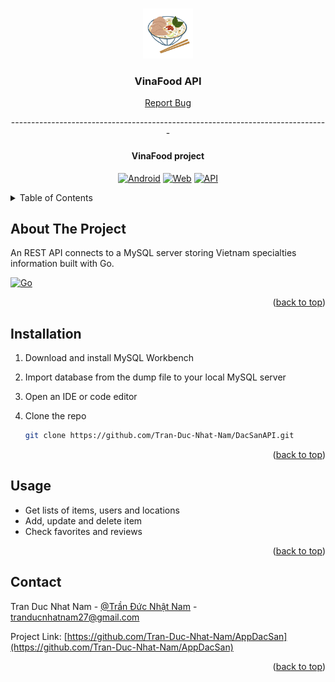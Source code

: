 

<!-- Improved compatibility of back to top -->
<a name="readme-top"></a>

<!-- PROJECT LOGO -->
<br />
<div align="center">
  <a href="https://github.com/Tran-Duc-Nhat-Nam/AppDacSan">
    <img src="logo_pho.png" alt="Logo" width="80" height="80">
  </a>

<h3 align="center">VinaFood API</h3>

<p align="center">
  <a href="https://github.com/Tran-Duc-Nhat-Nam/AppDacSan/issues">Report Bug</a>
  <br />
  <p>-------------------------------------------------------------------------------</p>
  <h4 align="center">VinaFood project</h3>

  [![Android][Android-logo]][Android-url]
  [![Web][Web-logo]][Web-url]
  [![API][API-logo]][API-url]
</p>
</div>



<!-- TABLE OF CONTENTS -->
<details>
  <summary>Table of Contents</summary>
  <ol>
    <li>
      <a href="#about-the-project">About The Project</a>
    </li>
    <li>
      <a href="#installation">Getting Started</a>
    </li>
    <li><a href="#usage">Usage</a></li>
    <li><a href="#contact">Contact</a></li>
  </ol>
</details>



<!-- ABOUT THE PROJECT -->
## About The Project

An REST API connects to a MySQL server storing Vietnam specialties information built with Go.

[![Go][Go-logo]][Go-url]

<p align="right">(<a href="#readme-top">back to top</a>)</p>



<!-- GETTING STARTED -->
## Installation
1. Download and install MySQL Workbench
2. Import database from the dump file to your local MySQL server
3. Open an IDE or code editor
4. Clone the repo
   
   ```sh
   git clone https://github.com/Tran-Duc-Nhat-Nam/DacSanAPI.git
   ```

<p align="right">(<a href="#readme-top">back to top</a>)</p>


<!-- USAGE EXAMPLES -->
## Usage

* Get lists of items, users and locations
* Add, update and delete item
* Check favorites and reviews   

<p align="right">(<a href="#readme-top">back to top</a>)</p>


<!-- CONTACT -->
## Contact

Tran Duc Nhat Nam - [@Trần Đức Nhật Nam](https://www.facebook.com/nhatnam.tranduc) - tranducnhatnam27@gmail.com

Project Link: [https://github.com/Tran-Duc-Nhat-Nam/AppDacSan](https://github.com/Tran-Duc-Nhat-Nam/AppDacSan)

<p align="right">(<a href="#readme-top">back to top</a>)</p>

<!-- MARKDOWN LINKS & IMAGES -->
<!-- https://www.markdownguide.org/basic-syntax/#reference-style-links -->
[Android-logo]: https://img.shields.io/badge/android-000000?style=for-the-badge&logo=android&logoColor=lime
[Android-url]: https://github.com/Tran-Duc-Nhat-Nam/AppDacSan
[Web-logo]: https://img.shields.io/badge/web-000000?style=for-the-badge&logo=flutter&logoColor=dodgerblue 
[Web-url]: https://github.com/Tran-Duc-Nhat-Nam/App_Quan_Ly_Dac_San
[API-logo]: https://img.shields.io/badge/api-000000?style=for-the-badge&logo=go&logoColor=deepskyblue
[API-url]: https://github.com/Tran-Duc-Nhat-Nam/DacSanAPI
[Go-logo]: https://img.shields.io/badge/go-000000?style=for-the-badge&logo=go&logoColor=deepskyblue
[Go-url]: https://go.dev/
[Google-cloud-run-logo]: https://img.shields.io/badge/google%20cloud%20run-000000?style=for-the-badge&logo=google&logoColor=cyan
[Google-cloud-run-url]: https://cloud.google.com/run
